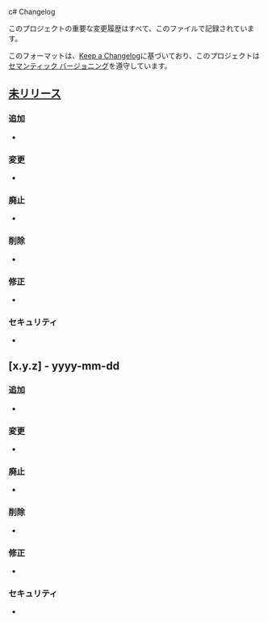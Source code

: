 c# Changelog

このプロジェクトの重要な変更履歴はすべて、このファイルで記録されています。

このフォーマットは、[Keep a Changelog](https://keepachangelog.com/ja/1.0.0/)に基づいており、このプロジェクトは[セマンティック バージョニング](https://semver.org/lang/ja/)を遵守しています。

## [未リリース]

### 追加
- 

### 変更
- 

### 廃止
- 

### 削除
- 

### 修正
- 

### セキュリティ
- 

## [x.y.z] - yyyy-mm-dd

### 追加
- 

### 変更
- 

### 廃止
- 

### 削除
- 

### 修正
- 

### セキュリティ
- 

<!--- リンク --->
[未リリース]: #未リリース